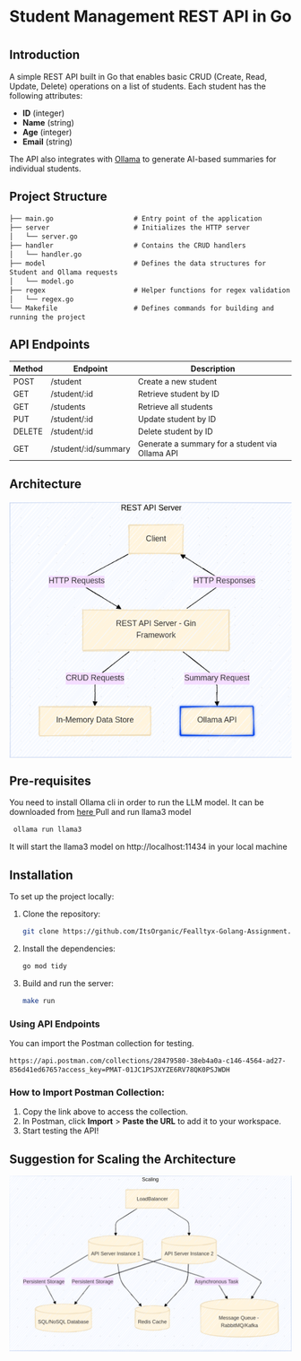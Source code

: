 <h1 align='center'> Student Management REST API in Go <h1>

## Introduction
A simple REST API built in Go that enables basic CRUD (Create, Read, Update, Delete) operations on a list of students. Each student has the following attributes:

- **ID** (integer)
- **Name** (string)
- **Age** (integer)
- **Email** (string)

The API also integrates with [Ollama](https://www.ollama.com/) to generate AI-based summaries for individual students.

## Project Structure

```plaintext
├── main.go                    # Entry point of the application
├── server                     # Initializes the HTTP server
│   └── server.go
├── handler                    # Contains the CRUD handlers
│   └── handler.go
├── model                      # Defines the data structures for Student and Ollama requests
│   └── model.go
├── regex                      # Helper functions for regex validation
│   └── regex.go
└── Makefile                   # Defines commands for building and running the project
```


## API Endpoints

| Method | Endpoint               | Description                                |
|--------|------------------------|--------------------------------------------|
| POST   | /student               | Create a new student                       |
| GET    | /student/:id           | Retrieve student by ID                     |
| GET    | /students              | Retrieve all students                      |
| PUT    | /student/:id           | Update student by ID                       |
| DELETE | /student/:id           | Delete student by ID                       |
| GET    | /student/:id/summary   | Generate a summary for a student via Ollama API |


## Architecture

<img align='center' src='./assets/architecture.png'  > </img>

## Pre-requisites 
You need to install Ollama cli in order to run the LLM model. It can be downloaded from <a href="https://www.ollama.com/"> here </a>
 Pull and run llama3 model
 ```bash
  ollama run llama3
   ```
It will start the llama3 model on http://localhost:11434 in your local machine

## Installation

To set up the project locally:

1. Clone the repository:
   ```bash
   git clone https://github.com/ItsOrganic/Fealltyx-Golang-Assignment.git && cd Fealltyx-Golang-Assignment
   ```
2. Install the dependencies:
   ```bash
   go mod tidy
   ```
3. Build and run the server:
   ```bash
   make run
   ```
### Using API Endpoints

You can import the Postman collection for testing. 
```plaintext
https://api.postman.com/collections/28479580-38eb4a0a-c146-4564-ad27-856d41ed6765?access_key=PMAT-01JC1PSJXYZE6RV78QK0PSJWDH
```
### How to Import Postman Collection:
1. Copy the link above to access the collection.
2. In Postman, click **Import** > **Paste the URL** to add it to your workspace.
3. Start testing the API!


## Suggestion for Scaling the Architecture

<img align='center' src='./assets/scale.png'  > </img>
